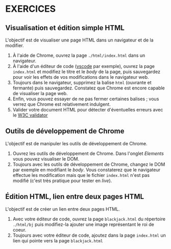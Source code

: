 ﻿# EXERCICES

## Visualisation et édition simple HTML

L'objectif est de visualiser une page HTML dans un navigateur et de la modifier.

1. À l'aide de Chrome, ouvrez la page `./html/index.html` dans un navigateur.
2. À l'aide d'un éditeur de code ([vscode](https://code.visualstudio.com) par exemple), ouvrez la page `index.html` et modifiez le titre et le _body_ de la page, puis sauvegardez pour voir les effets de vos modifications dans le navigateur web.
3. Toujours dans le navigateur, supprimez la balise `html` (ouvrante et fermante) puis sauvegardez. Constatez que Chrome est encore capable de visualiser la page web.
4. Enfin, vous pouvez essayer de ne pas fermer certaines balises ; vous verrez que Chrome est relativement indulgent.
5. Valider votre document HTML pour détecter d'éventuelles erreurs avec le [W3C validator](https://validator.w3.org/)

## Outils de développement de Chrome

L'objectif est de manipuler les outils de développement de Chrome.

1. Ouvrez les outils de développement de Chrome. Dans l'onglet _Elements_ vous pouvez visualiser le DOM.
1. Toujours avec les outils de développement de Chrome, changez le DOM par exemple en modifiant le _body_. Vous constaterez que le navigateur effectue les modification mais que le fichier `index.html` n'est pas modifié (c'est très pratique pour tester en _live_).

## Édition HTML, lien entre deux pages HTML

L'objectif est de créer un lien entre deux pages HTML.

1. Avec votre éditeur de code, ouvrez la page `blackjack.html` du répertoire `./html/bj` puis modifiez-la ajouter une image représentant le roi de coeur.
2. Toujours avec votre éditeur de code, ajoutez dans la page `index.html` un lien qui pointe vers la page `blackjack.html`
